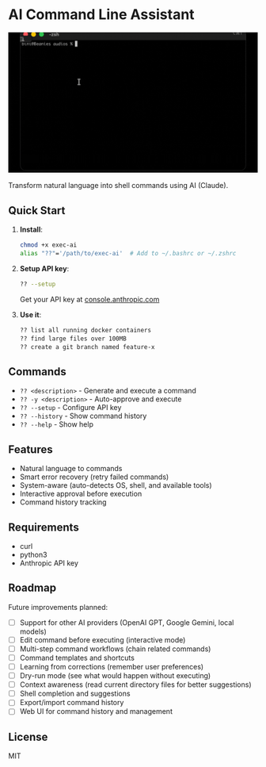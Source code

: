 # AI Command Line Assistant

<p align="center">
  <img src="exec-ai.gif" alt="exec-ai demo" width="800">
</p>

Transform natural language into shell commands using AI (Claude).

## Quick Start

1. **Install**:
   ```bash
   chmod +x exec-ai
   alias "??"='/path/to/exec-ai'  # Add to ~/.bashrc or ~/.zshrc
   ```

2. **Setup API key**:
   ```bash
   ?? --setup
   ```
   Get your API key at [console.anthropic.com](https://console.anthropic.com/)

3. **Use it**:
   ```bash
   ?? list all running docker containers
   ?? find large files over 100MB
   ?? create a git branch named feature-x
   ```

## Commands

- `?? <description>` - Generate and execute a command
- `?? -y <description>` - Auto-approve and execute
- `?? --setup` - Configure API key
- `?? --history` - Show command history
- `?? --help` - Show help

## Features

- Natural language to commands
- Smart error recovery (retry failed commands)
- System-aware (auto-detects OS, shell, and available tools)
- Interactive approval before execution
- Command history tracking

## Requirements

- curl
- python3
- Anthropic API key

## Roadmap

Future improvements planned:

- [ ] Support for other AI providers (OpenAI GPT, Google Gemini, local models)
- [ ] Edit command before executing (interactive mode)
- [ ] Multi-step command workflows (chain related commands)
- [ ] Command templates and shortcuts
- [ ] Learning from corrections (remember user preferences)
- [ ] Dry-run mode (see what would happen without executing)
- [ ] Context awareness (read current directory files for better suggestions)
- [ ] Shell completion and suggestions
- [ ] Export/import command history
- [ ] Web UI for command history and management

## License

MIT
